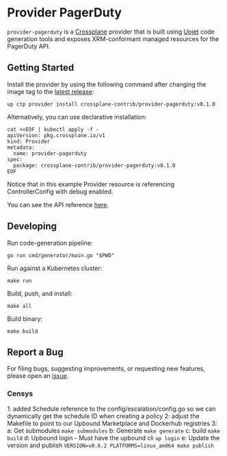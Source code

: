 # Provider PagerDuty

`provider-pagerduty` is a [Crossplane](https://crossplane.io/) provider that
is built using [Upjet](https://github.com/upbound/upjet) code
generation tools and exposes XRM-conformant managed resources for the
PagerDuty API.

## Getting Started

Install the provider by using the following command after changing the image tag
to the [latest release](https://marketplace.upbound.io/providers/crossplane-contrib/provider-pagerduty):
```
up ctp provider install crossplane-contrib/provider-pagerduty:v0.1.0
```

Alternatively, you can use declarative installation:
```
cat <<EOF | kubectl apply -f -
apiVersion: pkg.crossplane.io/v1
kind: Provider
metadata:
  name: provider-pagerduty
spec:
  package: crossplane-contrib/provider-pagerduty:v0.1.0
EOF
```

Notice that in this example Provider resource is referencing ControllerConfig with debug enabled.

You can see the API reference [here](https://doc.crds.dev/github.com/crossplane-contrib/provider-pagerduty).

## Developing

Run code-generation pipeline:
```console
go run cmd/generator/main.go "$PWD"
```

Run against a Kubernetes cluster:

```console
make run
```

Build, push, and install:

```console
make all
```

Build binary:

```console
make build
```

## Report a Bug

For filing bugs, suggesting improvements, or requesting new features, please
open an [issue](https://github.com/crossplane-contrib/provider-pagerduty/issues).


### Censys
1: added Schedule reference to the config/escalation/config.go so we can dynamically get the schedule ID when creating a policy
2: adjust the Makefile to point to our Upbound Marketplace and Dockerhub registries
3:
  a: Get submodules
    `make submodules`
  b: Generate
    `make generate`
  c: build
    `make build`
  d: Upbound login - Must have the upbound cli
    `up login`
  e: Update the version and publish
    `VERSION=v0.6.2 PLATFORMS=linux_amd64 make publish`